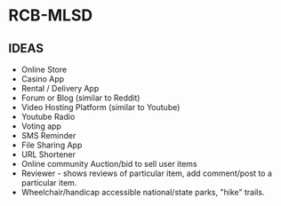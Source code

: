 # RCB-MLSD #

## IDEAS ##
* Online Store
* Casino App
* Rental / Delivery App
* Forum or Blog (similar to Reddit)
* Video Hosting Platform (similar to Youtube)
* Youtube Radio
* Voting app
* SMS Reminder
* File Sharing App
* URL Shortener
* Online community Auction/bid to sell user items
* Reviewer - shows reviews of particular item, add comment/post to a particular item.
* Wheelchair/handicap accessible national/state parks, "hike" trails.
